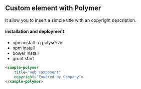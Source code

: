 ## Custom element with Polymer
It allow you to insert a simple title with an copyright description.

#### installation and deployment
- npm install -g polyserve
- npm install
- bower install
- grunt start

```html
<sample-polymer
	title="web component"
	copyright="Powered by Company">
</sample-polymer>
```